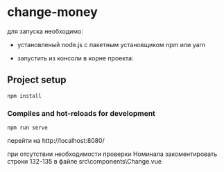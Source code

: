 # change-money

для запуска необходимо:

- установленый node.js с пакетным установщиком npm или yarn

- запустить из консоли в корне проекта:

## Project setup
```
npm install
```

### Compiles and hot-reloads for development
```
npm run serve
```

перейти на http://localhost:8080/

при отсутствии необходимости проверки Номинала
закоментировать строки 132-135 в файле src\components\Change.vue

